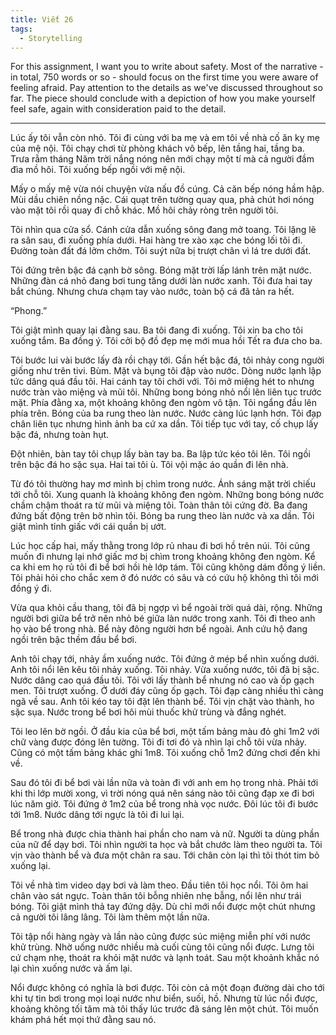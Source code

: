 ```yaml
---
title: Viết 26
tags:
  - Storytelling
---
```


For this assignment, I want you to write about safety. Most of the narrative - in total, 750 words or so - should focus on the first time you were aware of feeling afraid. Pay attention to the details as we've discussed throughout so far. The piece should conclude with a depiction of how you make yourself feel safe, again with consideration paid to the detail.

---

Lúc ấy tôi vẫn còn nhỏ. Tôi đi cùng với ba mẹ và em tôi về nhà cố ăn kỵ mẹ của mệ nội. Tôi chạy chơi từ phòng khách vô bếp, lên tầng hai, tầng ba. Trưa rằm tháng Năm trời nắng nóng nên mới chạy một tí mà cả người đầm đìa mồ hôi. Tôi xuống bếp ngồi với mệ nội.

Mấy o mấy mệ vừa nói chuyện vừa nấu đồ cúng. Cả căn bếp nóng hầm hập. Mùi dầu chiên nồng nặc. Cái quạt trên tường quay qua, phả chút hơi nóng vào mặt tôi rồi quay đi chỗ khác. Mồ hôi chảy ròng trên người tôi.

Tôi nhìn qua cửa sổ. Cánh cửa dẫn xuống sông đang mở toang. Tôi lặng lẽ ra sân sau, đi xuống phía dưới. Hai hàng tre xào xạc che bóng lối tôi đi. Đường toàn đất đá lởm chởm. Tôi suýt nữa bị trượt chân vì lá tre dưới đất.

Tôi đứng trên bậc đá cạnh bờ sông. Bóng mặt trời lấp lánh trên mặt nước. Những đàn cá nhỏ đang bơi tung tăng dưới làn nước xanh. Tôi đưa hai tay bắt chúng. Nhưng chưa chạm tay vào nước, toàn bộ cá đã tản ra hết.

“Phong.”

Tôi giật mình quay lại đằng sau. Ba tôi đang đi xuống. Tôi xin ba cho tôi xuống tắm. Ba đồng ý. Tôi cởi bộ đồ đẹp mẹ mới mua hồi Tết ra đưa cho ba.

Tôi bước lui vài bước lấy đà rồi chạy tới. Gần hết bậc đá, tôi nhảy cong người giống như trên tivi. Bùm. Mặt và bụng tôi đập vào nước. Dòng nước lạnh lập tức dâng quá đầu tôi. Hai cánh tay tôi chới với. Tôi mở miệng hét to nhưng nước tràn vào miệng và mũi tôi. Những bong bóng nhỏ nổi lên liên tục trước mặt. Phía đằng xa, một khoảng không đen ngòm vô tận. Tôi ngẩng đầu lên phía trên. Bóng của ba rung theo làn nước. Nước càng lúc lạnh hơn. Tôi đạp chân liên tục nhưng hình ảnh ba cứ xa dần. Tôi tiếp tục với tay, cố chụp lấy bậc đá, nhưng toàn hụt.

Đột nhiên, bàn tay tôi chụp lấy bàn tay ba. Ba lập tức kéo tôi lên. Tôi ngồi trên bậc đá ho sặc sụa. Hai tai tôi ù. Tôi vội mặc áo quần đi lên nhà.

Từ đó tôi thường hay mơ mình bị chìm trong nước. Ánh sáng mặt trời chiếu tới chỗ tôi. Xung quanh là khoảng không đen ngòm. Những bong bóng nước chầm chậm thoát ra từ mũi và miệng tôi. Toàn thân tôi cứng đờ. Ba đang đứng bất động trên bờ nhìn tôi. Bóng ba rung theo làn nước và xa dần. Tôi giật mình tỉnh giấc với cái quần bị ướt.

Lúc học cấp hai, mấy thằng trong lớp rủ nhau đi bơi hồ trên núi. Tôi cũng muốn đi nhưng lại nhớ giấc mơ bị chìm trong khoảng không đen ngòm. Kể ca khi em họ rủ tôi đi bể bơi hồi hè lớp tám. Tôi cũng không dám đồng ý liền. Tôi phải hỏi cho chắc xem ở đó nước có sâu và có cứu hộ không thì tôi mới đồng ý đi.

Vừa qua khỏi cầu thang, tôi đã bị ngợp vì bể ngoài trời quá dài, rộng. Những người bơi giữa bể trở nên nhỏ bé giữa làn nước trong xanh. Tôi đi theo anh họ vào bể trong nhà. Bể này đông người hơn bể ngoài. Anh cứu hộ đang ngồi trên bậc thềm đầu bể bơi.

Anh tôi chạy tới, nhảy ầm xuống nước. Tôi đứng ở mép bể nhìn xuống dưới. Anh tôi nổi lên kêu tôi nhảy xuống. Tôi nhảy. Vừa xuống nước, tôi đã bị sặc. Nước dâng cao quá đầu tôi. Tôi với lấy thành bể nhưng nó cao và ốp gạch men. Tôi trượt xuống. Ở dưới đáy cũng ốp gạch. Tôi đạp càng nhiều thì càng ngã về sau. Anh tôi kéo tay tôi đặt lên thành bể. Tôi vịn chặt vào thành, ho sặc sụa. Nước trong bể bơi hôi mùi thuốc khử trùng và đắng nghét.

Tôi leo lên bờ ngồi. Ở đầu kia của bể bơi, một tấm bảng màu đỏ ghi 1m2 với chữ vàng được đóng lên tường. Tôi đi tơi đó và nhìn lại chỗ tôi vừa nhảy. Cũng có một tấm bảng khác ghi 1m8. Tôi xuống chỗ 1m2 đứng chơi đến khi về.

Sau đó tôi đi bể bơi vài lần nữa và toàn đi với anh em họ trong nhà. Phải tới khi thi lớp mười xong, vì trời nóng quá nên sáng nào tôi cũng đạp xe đi bơi lúc năm giờ. Tôi đứng ở 1m2 của bể trong nhà vọc nước. Đôi lúc tôi đi bước tới 1m8. Nước dâng tới ngực là tôi đi lui lại.

Bể trong nhà được chia thành hai phần cho nam và nữ. Người ta dùng phần của nữ để dạy bơi. Tôi nhìn người ta học và bắt chước làm theo người ta. Tôi vịn vào thành bể và đưa một chân ra sau. Tới chân còn lại thì tôi thót tim bỏ xuống lại.

Tôi về nhà tìm video dạy bơi và làm theo. Đầu tiên tôi học nổi. Tôi ôm hai chân vào sát ngực. Toàn thân tôi bỗng nhiên nhẹ bẫng, nổi lên như trái bóng. Tôi giật mình thả tay đứng dậy. Dù chỉ mới nổi được một chút nhưng cả người tôi lâng lâng. Tôi làm thêm một lần nữa.

Tôi tập nổi hàng ngày và lần nào cũng được súc miệng miễn phí với nước khử trùng. Nhờ uống nước nhiều mà cuối cùng tôi cũng nổi được. Lưng tôi cứ chạm nhẹ, thoát ra khỏi mặt nước và lạnh toát. Sau một khoảnh khắc nó lại chìn xuống nước và ấm lại.

Nổi được không có nghĩa là bơi được. Tôi còn cả một đoạn đường dài cho tới khi tự tin bơi trong mọi loại nước như biển, suối, hồ. Nhưng từ lúc nổi được, khoảng không tối tăm mà tôi thấy lúc trước đã sáng lên một chút. Tôi muốn khám phá hết mọi thứ đằng sau nó.
